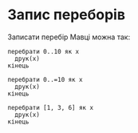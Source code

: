 # Запис переборів

Записати перебір <subject>Мавці</subject> можна так:

```мавка
перебрати 0..10 як х
  друк(х)
кінець
```

```мавка
перебрати 0..=10 як х
  друк(х)
кінець
```

```мавка
перебрати [1, 3, 6] як х
  друк(х)
кінець
```